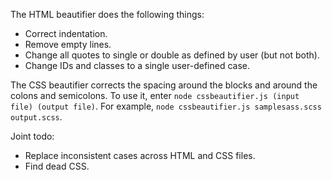 The HTML beautifier does the following things:
- Correct indentation.
- Remove empty lines.
- Change all quotes to single or double as defined by user (but not both).
- Change IDs and classes to a single user-defined case.

The CSS beautifier corrects the spacing around the blocks and around the colons and semicolons.  To use it, enter `node cssbeautifier.js (input file) (output file)`.  For example, `node cssbeautifier.js samplesass.scss output.scss`.

Joint todo:
- Replace inconsistent cases across HTML and CSS files.
- Find dead CSS.
